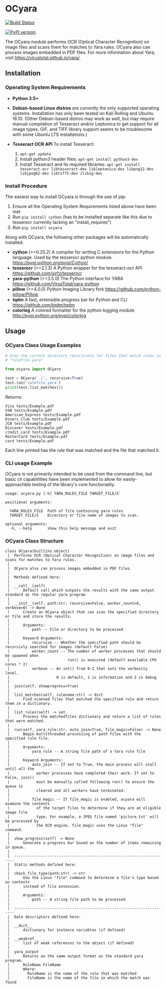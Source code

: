 # OCyara
[![Build Status](https://travis-ci.org/bandrel/OCyara.svg?branch=master)](https://travis-ci.org/bandrel/OCyara)

[![PyPI version](https://badge.fury.io/py/OCyara.svg)](https://pypi.python.org/pypi/OCyara/)

The OCyara module performs OCR (Optical Character Recognition) on image
files and scans them for matches to Yara rules.  OCyara also can process
images embedded in PDF files. For more information about Yara, visit
https://virustotal.github.io/yara/.

## Installation
### Operating System Requirements

- **Python 3.5+**
- **Debian-based Linux distros** are currently the only supported
  operating systems. Installation has only been tested on Kali
  Rolling and Ubuntu 16.10. (Other Debian-based distros may work as
  well, but may require manual compilation of Tesseract and/or Leptonica
  to get support for all image types. GIF, and TIFF library support
  seems to be troublesome with some Ubuntu LTS installations.)
- **Tesseract OCR API**
  To install Tesseract:

  1. `apt-get update`
  1. Install python3 header files: `apt-get install python3-dev`
  2. Install Tesseract and its required libraries:
     `apt-get install tesseract-ocr libtesseract-dev libleptonica-dev
      libpng12-dev libjpeg62-dev libtiff5-dev zlib1g-dev`



### Install Procedure
The easiest way to install OCyara is through the use of pip:

  1. Ensure all the Operating System Requirements listed above have been
     met
  3. Run `pip install cython` (has to be installed separate like this
     due to tesserocr currently lacking an "install_requires")
  2. Run `pip install ocyara`

Along with OCyara, the following other packages will be automatically
installed:
 - **cython** (>=0.25.2) A compiler for writing C extensions for the
   Python language. Used by the tesserocr python module.
   https://pypi.python.org/pypi/Cython/
 - **tesserocr** (>=2.1.3) A Python wrapper for the tesseract-ocr API
   https://github.com/sirfz/tesserocr
 - **yara-python** (>=3.5.0) The Python interface for YARA
   https://github.com/VirusTotal/yara-python
 - **pillow** (>=4.0.0) Python Imaging Library fork
   https://github.com/python-pillow/Pillow
 - **tqdm** A fast, extensible progress bar for Python and CLI
   https://github.com/tqdm/tqdm
 - **colorlog**
   A colored formatter for the python logging module
   http://pypi.python.org/pypi/colorlog


## Usage


### OCyara Class Usage Examples

```python
# Scan the current directory recursively for files that match rules in
# "rulefile.yara"

from ocyara import OCyara

test = OCyara('./', recursive=True)
test.run('rulefile.yara')
print(test.list_matches())
```

Returns:
```
Visa tests/Example.pdf
SSN tests/Example.pdf
American_Express tests/Example.pdf
Diners_Club tests/Example.pdf
JCB tests/Example.pdf
Discover tests/Example.pdf
credit_card tests/Example.pdf
MasterCard tests/Example.pdf
card tests/Example.pdf
```

Each line printed has the rule that was matched and the file that
matched it.

### CLI usage Example
OCyara is not primarily intended to be used from the command line, but
basic cli capablilities have been implemented to allow for
easily-approachble testing of the library's core functionality.

```
usage: ocyara.py [-h] YARA_RULES_FILE TARGET_FILE/S`

positional arguments:

  YARA_RULES_FILE  Path of file containing yara rules
  TARGET_FILE/S    Directory or file name of images to scan.

optional arguments:
  -h, --help       show this help message and exit
```

### OCyara Class Structure

```
class OCyara(builtins.object)
 |  Performs OCR (Optical Character Recognition) on image files and scans for matches to Yara rules.
 |
 |  OCyara also can process images embedded in PDF files.
 |
 |  Methods defined here:
 |
 |  __call__(self)
 |      Default call which outputs the results with the same output standard as the regular yara program
 |
 |  __init__(self, path:str, recursive=False, worker_count=6, verbose=0) -> None
 |      Create an OCyara object that can scan the specified directory or file and store the results.
 |
 |      Arguments:
 |          path -- File or directory to be processed
 |
 |      Keyword Arguments:
 |          recursive -- Whether the specified path should be recursivly searched for images (default False)
 |          worker_count -- The number of worker processes that should be spawned when
 |                          run() is executed (default available CPU cores * 2)
 |          verbose -- An int() from 0-2 that sets the verbosity level.
 |                     0 is default, 1 is information and 2 is debug
 |
 |  join(self, showprogress=True)
 |
 |  list_matches(self, rulename:str) -> dict
 |      Find scanned files that matched the specified rule and return them in a dictionary.
 |
 |  list_rules(self) -> set
 |      Process the matchedfiles dictionary and return a list of rules that were matched.
 |
 |  run(self, yara_rule:str, auto_join=True, file_magic=False) -> None
 |      Begin multithreaded processing of path files with the specified rule file.
 |
 |      Arguments:
 |          yara_rule -- A string file path of a Yara rule file
 |
 |      Keyword Arguments:
 |          auto_join -- If set to True, the main process will stall until all the
 |            worker processes have completed their work. If set to False, join()
 |            must be manually called following run() to ensure the queue is
 |            cleared and all workers have terminated.
 |
 |          file_magic -- If file_magic is enabled, ocyara will examine the contents
 |            of the target files to determine if they are an eligible image file
 |            type. For example, a JPEG file named 'picture.txt' will be processed by
 |            the OCR engine. file_magic uses the Linux "file" command.
 |
 |  show_progress(self) -> None
 |      Generate a progress bar based on the number of items remaining in queue.
 |
 |  ----------------------------------------------------------------------
 |  Static methods defined here:
 |
 |  check_file_type(path:str) -> str
 |      Use the Linux "file" command to determine a file's type based on contents
 |      instead of file extension.
 |
 |      Arguments:
 |          path -- A string file path to be processed
 |
 |  ----------------------------------------------------------------------
 |  Data descriptors defined here:
 |
 |  __dict__
 |      dictionary for instance variables (if defined)
 |
 |  __weakref__
 |      list of weak references to the object (if defined)
 |
 |  yara_output
 |      Returns an the same output format as the standard yara program.
 |      RuleName FileName
 |      Where:
 |        RuleName is the name of the rule that was matched
 |        FileName is the name of the file in which the match was found
```
